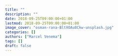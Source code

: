 ```yaml
---
title: ""
description: ""
date: 2018-09-25T09:00:00+01:00
lastmod: 2018-09-25T09:00:00+01:00
image_cover: "osman-rana-BltXOAu8Ckw-unsplash.jpg"
categories: []
authors: ["Marcel Venema"] 
tags: []
draft: false
---
```


